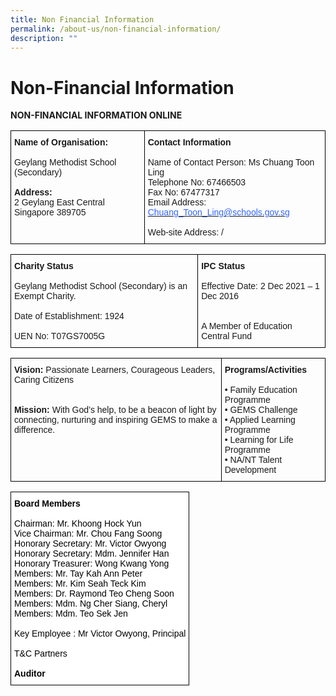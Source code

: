 ```yaml
---
title: Non Financial Information
permalink: /about-us/non-financial-information/
description: ""
---
```

# **Non-Financial Information**

**NON-FINANCIAL INFORMATION ONLINE**




<table style="border-collapse:collapse;border-spacing:0" class="tg"><thead><tr><td style="border-color:#000000;border-style:solid;border-width:1px;font-family:Arial, sans-serif;font-size:14px;overflow:hidden;padding:10px 5px;text-align:left;vertical-align:top;word-break:normal"><span style="font-weight:bold">Name of Organisation:</span><br><br>Geylang Methodist School (Secondary)<br><span style="font-weight:bold"> </span><br><span style="font-weight:bold">Address:</span><br>2 Geylang East Central<br>Singapore 389705<br><span style="font-weight:bold"> </span></td><td style="border-color:#000000;border-style:solid;border-width:1px;font-family:Arial, sans-serif;font-size:14px;overflow:hidden;padding:10px 5px;text-align:left;vertical-align:top;word-break:normal"><span style="font-weight:bold">Contact Information</span><br><br>Name of Contact Person: Ms Chuang Toon Ling<br>Telephone No: 67466503<br>Fax No: 67477317<br>Email Address:<br><a href="mailto:Chuang_Toon_Ling@schools.gov.sg" target="_blank" rel="noopener noreferrer"><span style="color:#3166ff">Chuang_Toon_Ling@schools.gov.sg</span></a><br> <br>Web-site Address: /<br> </td></tr></thead></table>



<table style="border-collapse:collapse;border-spacing:0" class="tg"><thead><tr><td style="border-color:#000000;border-style:solid;border-width:1px;font-family:Arial, sans-serif;font-size:14px;overflow:hidden;padding:10px 5px;text-align:left;vertical-align:top;word-break:normal"><span style="font-weight:bold">Charity Status</span><br> <br>Geylang Methodist School (Secondary) is an Exempt Charity.<br><br>Date of Establishment: 1924<br><br>UEN No: T07GS7005G</td><td style="border-color:#000000;border-style:solid;border-width:1px;font-family:Arial, sans-serif;font-size:14px;overflow:hidden;padding:10px 5px;text-align:left;vertical-align:top;word-break:normal"><span style="font-weight:bold">IPC Status</span><br><br>Effective Date: 2 Dec 2021 – 1 Dec 2016<br> <br> <br>A Member of Education Central Fund</td></tr></thead></table>


<table style="border-collapse:collapse;border-spacing:0" class="tg"><thead><tr><td style="border-color:black;border-style:solid;border-width:1px;font-family:Arial, sans-serif;font-size:14px;overflow:hidden;padding:10px 5px;text-align:left;vertical-align:top;word-break:normal"><span style="font-weight:bold">Vision:</span> Passionate Learners, Courageous Leaders, Caring Citizens<br><br> <br><span style="font-weight:bold">Mission:</span> With God’s help, to be a beacon of light by connecting, nurturing and inspiring GEMS to make a difference.</td><td style="border-color:black;border-style:solid;border-width:1px;font-family:Arial, sans-serif;font-size:14px;overflow:hidden;padding:10px 5px;text-align:left;vertical-align:top;word-break:normal"><span style="font-weight:bold">Programs/Activities</span><br><br>• Family Education Programme<br>• GEMS Challenge<br>• Applied Learning Programme<br>• Learning for Life Programme<br>• NA/NT Talent Development</td></tr></thead></table>


<table style="border-collapse:collapse;border-spacing:0" class="tg"><thead><tr><td style="background-color:#FFF;border-color:black;border-style:solid;border-width:1px;color:#000000;font-family:Arial, sans-serif;font-size:14px;overflow:hidden;padding:10px 5px;text-align:left;vertical-align:top;word-break:normal"><span style="font-weight:bold">Board Members</span><br><br>Chairman: Mr. Khoong Hock Yun<br>Vice Chairman: Mr. Chou Fang Soong<br>Honorary Secretary: Mr. Victor Owyong<br>Honorary Secretary: Mdm. Jennifer Han<br>Honorary Treasurer: Wong Kwang Yong<br>Members: Mr. Tay Kah Ann Peter<br>Members: Mr. Kim Seah Teck Kim<br>Members: Dr. Raymond Teo Cheng Soon<br>Members: Mdm. Ng Cher Siang, Cheryl<br>Members: Mdm. Teo Sek Jen<br> <br>Key Employee : Mr Victor Owyong, Principal                          <br> <br>T&C Partners<br><br><span style="font-weight:bold">Auditor</span></td></tr></thead></table>